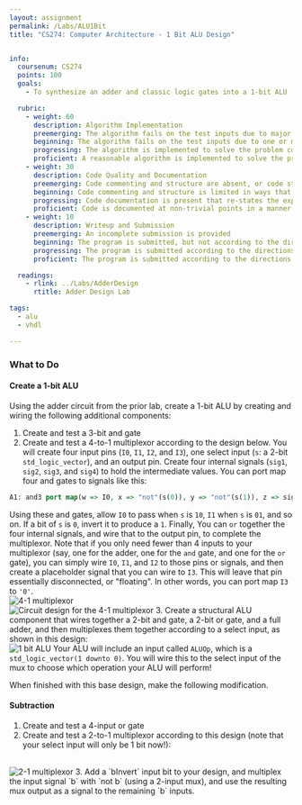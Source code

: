 ```yaml
---
layout: assignment
permalink: /Labs/ALU1Bit
title: "CS274: Computer Architecture - 1 Bit ALU Design"


info:
  coursenum: CS274
  points: 100
  goals:
    - To synthesize an adder and classic logic gates into a 1-bit ALU

  rubric:
    - weight: 60
      description: Algorithm Implementation
      preemerging: The algorithm fails on the test inputs due to major issues, or the program fails to compile and/or run
      beginning: The algorithm fails on the test inputs due to one or more minor issues
      progressing: The algorithm is implemented to solve the problem correctly according to given test inputs, but would fail if executed in a general case due to a minor issue or omission in the algorithm design or implementation
      proficient: A reasonable algorithm is implemented to solve the problem which correctly solves the problem according to the given test inputs, and would be reasonably expected to solve the problem in the general case
    - weight: 30
      description: Code Quality and Documentation
      preemerging: Code commenting and structure are absent, or code structure departs significantly from best practice, and/or the code departs significantly from the style guide
      beginning: Code commenting and structure is limited in ways that reduce the readability of the program, and/or there are minor departures from the style guide
      progressing: Code documentation is present that re-states the explicit code definitions, and/or code is written that mostly adheres to the style guide
      proficient: Code is documented at non-trivial points in a manner that enhances the readability of the program, and code is written according to the style guide
    - weight: 10
      description: Writeup and Submission
      preemerging: An incomplete submission is provided
      beginning: The program is submitted, but not according to the directions in one or more ways (for example, because it is lacking a readme writeup)
      progressing: The program is submitted according to the directions with a minor omission or correction needed, and with at least superficial responses to the bolded questions throughout
      proficient: The program is submitted according to the directions, including a readme writeup describing the solution, and thoughtful answers to the bolded questions throughout

  readings:
    - rlink: ../Labs/AdderDesign
      rtitle: Adder Design Lab

tags:
  - alu
  - vhdl

---
```


### What to Do

#### Create a 1-bit ALU

Using the adder circuit from the prior lab, create a 1-bit ALU by creating and wiring the following additional components:

1. Create and test a 3-bit and gate
2. Create and test a 4-to-1 multiplexor according to the design below.  You will create four input pins (`I0`, `I1`, `I2`, and `I3`), one select input (`s`: a 2-bit `std_logic_vector`), and an output pin.  Create four internal signals (`sig1`, `sig2`, `sig3`, and `sig4`) to hold the intermediate values.  You can port map four and gates to signals like this:
```vhdl
A1: and3 port map(w => I0, x => "not"(s(0)), y => "not"(s(1)), z => sig1);
```
Using these and gates, allow `I0` to pass when `s` is `10`, `I1` when `s` is `01`, and so on.  If a bit of `s` is `0`, invert it to produce a `1`.
Finally, You can `or` together the four internal signals, and wire that to the output pin, to complete the multiplexor.  Note that if you only need fewer than 4 inputs to your multiplexor (say, one for the adder, one for the `and` gate, and one for the `or` gate), you can simply wire `I0`, `I1`, and `I2` to those pins or signals, and then create a placeholder signal that you can wire to `I3`.  This will leave that pin essentially disconnected, or &quot;floating&quot;.  In other words, you can port map `I3` to `'0'`.
<br>
<img src="https://www.tutorialspoint.com/digital_circuits/images/4_1_multiplexer.jpg" alt="4-1 multiplexor">
<br>
<img src="https://www.tutorialspoint.com/digital_circuits/images/4_1_multiplexer_circuit_diagram.jpg" alt="Circuit design for the 4-1 multiplexor">
3. Create a structural ALU component that wires together a 2-bit and gate, a 2-bit or gate, and a full adder, and then multiplexes them together according to a select input, as shown in this design:
<br>
<img src="https://www.researchgate.net/profile/V-Bhanumathi/publication/321814052/figure/fig2/AS:745655408529409@1554789511084/Functional-block-diagram-of-one-bit-ALU_W640.jpg" alt="1 bit ALU">
Your ALU will include an input called `ALUOp`, which is a `std_logic_vector(1 downto 0)`.  You will wire this to the select input of the mux to choose which operation your ALU will perform!

When finished with this base design, make the following modification.

#### Subtraction
1. Create and test a 4-input or gate
2. Create and test a 2-to-1 multiplexor according to this design (note that your select input will only be 1 bit now!):
<br>
<img src="https://www.electronicshub.org/wp-content/uploads/2021/04/Logic-Circuit-of-2-to-1-MUX.jpg" alt="2-1 multiplexor">
3. Add a `bInvert` input bit to your design, and multiplex the input signal `b` with `not b` (using a 2-input mux), and use the resulting mux output as a signal to the remaining `b` inputs.  
